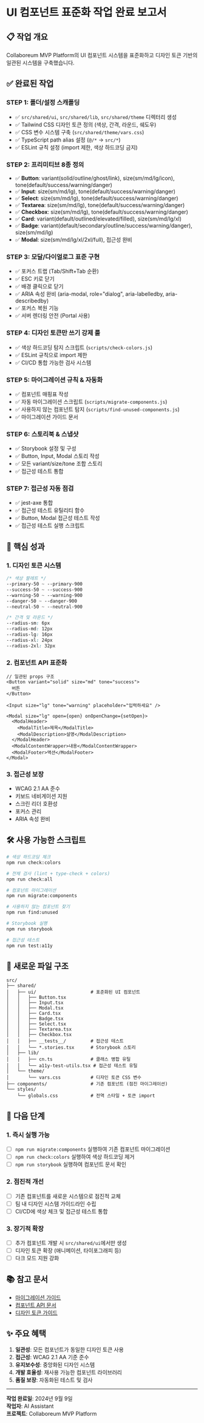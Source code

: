 # UI 컴포넌트 표준화 작업 완료 보고서

## 📋 작업 개요

Collaboreum MVP Platform의 UI 컴포넌트 시스템을 표준화하고 디자인 토큰 기반의 일관된 시스템을 구축했습니다.

## ✅ 완료된 작업

### STEP 1: 폴더/설정 스캐폴딩
- ✅ `src/shared/ui`, `src/shared/lib`, `src/shared/theme` 디렉터리 생성
- ✅ Tailwind CSS 디자인 토큰 정의 (색상, 간격, 라운드, 쉐도우)
- ✅ CSS 변수 시스템 구축 (`src/shared/theme/vars.css`)
- ✅ TypeScript path alias 설정 (`@/*` → `src/*`)
- ✅ ESLint 규칙 설정 (import 제한, 색상 하드코딩 금지)

### STEP 2: 프리미티브 8종 정의
- ✅ **Button**: variant(solid/outline/ghost/link), size(sm/md/lg/icon), tone(default/success/warning/danger)
- ✅ **Input**: size(sm/md/lg), tone(default/success/warning/danger)
- ✅ **Select**: size(sm/md/lg), tone(default/success/warning/danger)
- ✅ **Textarea**: size(sm/md/lg), tone(default/success/warning/danger)
- ✅ **Checkbox**: size(sm/md/lg), tone(default/success/warning/danger)
- ✅ **Card**: variant(default/outlined/elevated/filled), size(sm/md/lg/xl)
- ✅ **Badge**: variant(default/secondary/outline/success/warning/danger), size(sm/md/lg)
- ✅ **Modal**: size(sm/md/lg/xl/2xl/full), 접근성 완비

### STEP 3: 모달/다이얼로그 표준 구현
- ✅ 포커스 트랩 (Tab/Shift+Tab 순환)
- ✅ ESC 키로 닫기
- ✅ 배경 클릭으로 닫기
- ✅ ARIA 속성 완비 (aria-modal, role="dialog", aria-labelledby, aria-describedby)
- ✅ 포커스 복원 기능
- ✅ 서버 렌더링 안전 (Portal 사용)

### STEP 4: 디자인 토큰만 쓰기 강제 룰
- ✅ 색상 하드코딩 탐지 스크립트 (`scripts/check-colors.js`)
- ✅ ESLint 규칙으로 import 제한
- ✅ CI/CD 통합 가능한 검사 시스템

### STEP 5: 마이그레이션 규칙 & 자동화
- ✅ 컴포넌트 매핑표 작성
- ✅ 자동 마이그레이션 스크립트 (`scripts/migrate-components.js`)
- ✅ 사용하지 않는 컴포넌트 탐지 (`scripts/find-unused-components.js`)
- ✅ 마이그레이션 가이드 문서

### STEP 6: 스토리북 & 스냅샷
- ✅ Storybook 설정 및 구성
- ✅ Button, Input, Modal 스토리 작성
- ✅ 모든 variant/size/tone 조합 스토리
- ✅ 접근성 테스트 통합

### STEP 7: 접근성 자동 점검
- ✅ jest-axe 통합
- ✅ 접근성 테스트 유틸리티 함수
- ✅ Button, Modal 접근성 테스트 작성
- ✅ 접근성 테스트 실행 스크립트

## 🎯 핵심 성과

### 1. 디자인 토큰 시스템
```css
/* 색상 팔레트 */
--primary-50 ~ --primary-900
--success-50 ~ --success-900
--warning-50 ~ --warning-900
--danger-50 ~ --danger-900
--neutral-50 ~ --neutral-900

/* 간격 및 라운드 */
--radius-sm: 6px
--radius-md: 12px
--radius-lg: 16px
--radius-xl: 24px
--radius-2xl: 32px
```

### 2. 컴포넌트 API 표준화
```tsx
// 일관된 props 구조
<Button variant="solid" size="md" tone="success">
  버튼
</Button>

<Input size="lg" tone="warning" placeholder="입력하세요" />

<Modal size="lg" open={open} onOpenChange={setOpen}>
  <ModalHeader>
    <ModalTitle>제목</ModalTitle>
    <ModalDescription>설명</ModalDescription>
  </ModalHeader>
  <ModalContentWrapper>내용</ModalContentWrapper>
  <ModalFooter>액션</ModalFooter>
</Modal>
```

### 3. 접근성 보장
- WCAG 2.1 AA 준수
- 키보드 네비게이션 지원
- 스크린 리더 호환성
- 포커스 관리
- ARIA 속성 완비

## 🛠️ 사용 가능한 스크립트

```bash
# 색상 하드코딩 체크
npm run check:colors

# 전체 검사 (lint + type-check + colors)
npm run check:all

# 컴포넌트 마이그레이션
npm run migrate:components

# 사용하지 않는 컴포넌트 찾기
npm run find:unused

# Storybook 실행
npm run storybook

# 접근성 테스트
npm run test:a11y
```

## 📁 새로운 파일 구조

```
src/
├── shared/
│   ├── ui/                    # 표준화된 UI 컴포넌트
│   │   ├── Button.tsx
│   │   ├── Input.tsx
│   │   ├── Modal.tsx
│   │   ├── Card.tsx
│   │   ├── Badge.tsx
│   │   ├── Select.tsx
│   │   ├── Textarea.tsx
│   │   ├── Checkbox.tsx
│   │   ├── __tests__/         # 접근성 테스트
│   │   └── *.stories.tsx      # Storybook 스토리
│   ├── lib/
│   │   ├── cn.ts              # 클래스 병합 유틸
│   │   └── a11y-test-utils.tsx # 접근성 테스트 유틸
│   └── theme/
│       └── vars.css           # 디자인 토큰 CSS 변수
├── components/                # 기존 컴포넌트 (점진 마이그레이션)
└── styles/
    └── globals.css            # 전역 스타일 + 토큰 import
```

## 🚀 다음 단계

### 1. 즉시 실행 가능
- [ ] `npm run migrate:components` 실행하여 기존 컴포넌트 마이그레이션
- [ ] `npm run check:colors` 실행하여 색상 하드코딩 제거
- [ ] `npm run storybook` 실행하여 컴포넌트 문서 확인

### 2. 점진적 개선
- [ ] 기존 컴포넌트를 새로운 시스템으로 점진적 교체
- [ ] 팀 내 디자인 시스템 가이드라인 수립
- [ ] CI/CD에 색상 체크 및 접근성 테스트 통합

### 3. 장기적 확장
- [ ] 추가 컴포넌트 개발 시 `src/shared/ui`에서만 생성
- [ ] 디자인 토큰 확장 (애니메이션, 타이포그래피 등)
- [ ] 다크 모드 지원 강화

## 📚 참고 문서

- [마이그레이션 가이드](./MIGRATION_GUIDE.md)
- [컴포넌트 API 문서](./src/shared/ui/README.md)
- [디자인 토큰 가이드](./src/shared/theme/README.md)

## ✨ 주요 혜택

1. **일관성**: 모든 컴포넌트가 동일한 디자인 토큰 사용
2. **접근성**: WCAG 2.1 AA 기준 준수
3. **유지보수성**: 중앙화된 디자인 시스템
4. **개발 효율성**: 재사용 가능한 컴포넌트 라이브러리
5. **품질 보장**: 자동화된 테스트 및 검사

---

**작업 완료일**: 2024년 9월 9일  
**작업자**: AI Assistant  
**프로젝트**: Collaboreum MVP Platform
